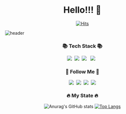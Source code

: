 <h1 align="center">Hello!!! 💞</h1>
<div align="center">
  
  [![Hits](https://hits.seeyoufarm.com/api/count/incr/badge.svg?url=https%3A%2F%2Fgithub.com%2FKIMEUNBI01&count_bg=%23FDCCF3&title_bg=%23FF2CAE&icon=exercism.svg&icon_color=%23E7E7E7&title=hits&edge_flat=false)](https://hits.seeyoufarm.com)
  
</div>

![header](https://capsule-render.vercel.app/api?type=Rounded&color=ed0086&height=300&section=header&text=Kim%20Eun%20Bi&animation=FadeIn&fontSize=90)

<div align="center">
  
  <h3 align="center">📚 Tech Stack 📚</h3>
<p align="center">
  <img src="https://img.shields.io/badge/Python-3766AB?style=flat-square&logo=Python&logoColor=white"/></a>&nbsp 
  <img src="https://img.shields.io/badge/JAVASCRIPT-FFFF00?style=flat-square&logo=JavaScript&logoColor=white"/></a>&nbsp 
  <img src="https://img.shields.io/badge/C++-00599C?style=flat-square&logo=c%2B%2B&logoColor=white"/></a> &nbsp 
  <img src="https://img.shields.io/badge/ROS-%230A0FF9.svg?style=flat-square&logo=ros&logoColor=white"/></a> &nbsp 
  <br>
</p>

<h3 align="center">🌈 Follow Me 🌈</h3>
<p align="center">
  <a href="https://velog.io/@uunvii_"><img src="https://img.shields.io/badge/Tech%20Blog-11B48A?style=flat-square&logo=Vimeo&logoColor=white&link=https://velog.io/@uunvii_"/></a>&nbsp
  <a href="https://eunbe.tistory.com"><img src="https://img.shields.io/badge/Tech%20Blog-11B48A?style=flat-square&logo=tistory&logoColor=white&link=https://eunbe.tistory.com"/></a>&nbsp
  <a href="https://www.instagram.com/uunvii_/"><img src="https://img.shields.io/badge/Instagram-E4405F?style=flat-square&logo=Instagram&logoColor=white&link=https://www.instagram.com/uunvii_/"/></a>&nbsp
  <a href="mailto:hufseunbi@gmail.com"><img src="https://img.shields.io/badge/Gmail-d14836?style=flat-square&logo=Gmail&logoColor=white&link=hufseunbi@gmail.com"/></a>
</p>
 
 <h3 align="center">🔥 My State 🔥</h3>

  ![Anurag's GitHub stats](https://github-readme-stats.vercel.app/api?username=anuraghazra&show_icons=true&theme=radical)
  [![Top Langs](https://github-readme-stats.vercel.app/api/top-langs/?username=anuraghazra&layout=compact)](https://github.com/anuraghazra/github-readme-stats)

</div>
